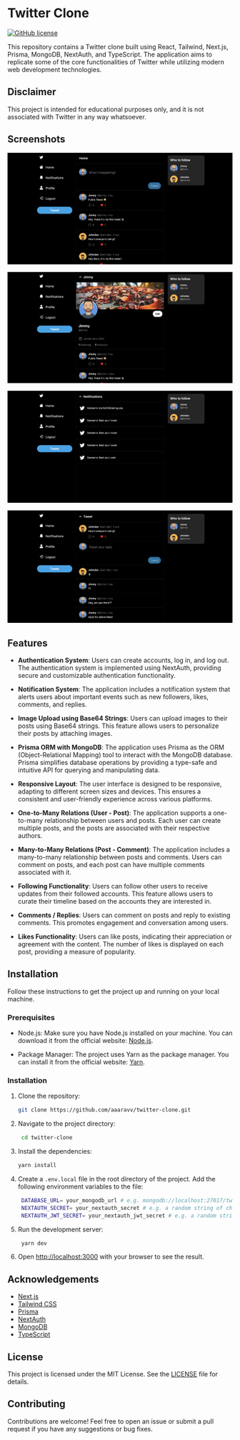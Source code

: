 # Twitter Clone

[![GitHub license](https://img.shields.io/github/license/aaaravv/twitter-clone)](https://github.com/aaaravv/twitter-clone/blob/main/LICENSE)

This repository contains a Twitter clone built using React, Tailwind, Next.js, Prisma, MongoDB, NextAuth, and TypeScript. The application aims to replicate some of the core functionalities of Twitter while utilizing modern web development technologies.

## Disclaimer

This project is intended for educational purposes only, and it is not associated with Twitter in any way whatsoever.

## Screenshots

![image](./screenshots/screenshot_1.png)

![image](./screenshots/screenshot_2.png)

![image](./screenshots/screenshot_3.png)

![image](./screenshots/screenshot_4.png)

## Features

- **Authentication System**: Users can create accounts, log in, and log out. The authentication system is implemented using NextAuth, providing secure and customizable authentication functionality.

- **Notification System**: The application includes a notification system that alerts users about important events such as new followers, likes, comments, and replies.

- **Image Upload using Base64 Strings**: Users can upload images to their posts using Base64 strings. This feature allows users to personalize their posts by attaching images.

- **Prisma ORM with MongoDB**: The application uses Prisma as the ORM (Object-Relational Mapping) tool to interact with the MongoDB database. Prisma simplifies database operations by providing a type-safe and intuitive API for querying and manipulating data.

- **Responsive Layout**: The user interface is designed to be responsive, adapting to different screen sizes and devices. This ensures a consistent and user-friendly experience across various platforms.

- **One-to-Many Relations (User - Post)**: The application supports a one-to-many relationship between users and posts. Each user can create multiple posts, and the posts are associated with their respective authors.

- **Many-to-Many Relations (Post - Comment)**: The application includes a many-to-many relationship between posts and comments. Users can comment on posts, and each post can have multiple comments associated with it.

- **Following Functionality**: Users can follow other users to receive updates from their followed accounts. This feature allows users to curate their timeline based on the accounts they are interested in.

- **Comments / Replies**: Users can comment on posts and reply to existing comments. This promotes engagement and conversation among users.

- **Likes Functionality**: Users can like posts, indicating their appreciation or agreement with the content. The number of likes is displayed on each post, providing a measure of popularity.

## Installation

Follow these instructions to get the project up and running on your local machine.

### Prerequisites

- Node.js: Make sure you have Node.js installed on your machine. You can download it from the official website: [Node.js](https://nodejs.org).

- Package Manager: The project uses Yarn as the package manager. You can install it from the official website: [Yarn](https://yarnpkg.com).

### Installation

1. Clone the repository:

   ```bash
   git clone https://github.com/aaaravv/twitter-clone.git
   ```

2. Navigate to the project directory:

   ```bash
    cd twitter-clone
   ```

3. Install the dependencies:

   ```bash
   yarn install
   ```

4. Create a `.env.local` file in the root directory of the project. Add the following environment variables to the file:

   ```bash
    DATABASE_URL= your_mongodb_url # e.g. mongodb://localhost:27017/twitter-clone
    NEXTAUTH_SECRET= your_nextauth_secret # e.g. a random string of characters
    NEXTAUTH_JWT_SECRET= your_nextauth_jwt_secret # e.g. a random string of characters
   ```

5. Run the development server:

   ```bash
    yarn dev
   ```

6. Open [http://localhost:3000](http://localhost:3000) with your browser to see the result.

## Acknowledgements

- [Next.js](https://nextjs.org)
- [Tailwind CSS](https://tailwindcss.com)
- [Prisma](https://prisma.io)
- [NextAuth](https://next-auth.js.org)
- [MongoDB](https://www.mongodb.com)
- [TypeScript](https://www.typescriptlang.org)

## License

This project is licensed under the MIT License. See the [LICENSE](LICENSE) file for details.

## Contributing

Contributions are welcome! Feel free to open an issue or submit a pull request if you have any suggestions or bug fixes.
